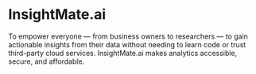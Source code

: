 # InsightMate.ai
To empower everyone — from business owners to researchers — to gain actionable insights from their data without needing to learn code or trust third-party cloud services. InsightMate.ai makes analytics accessible, secure, and affordable.
